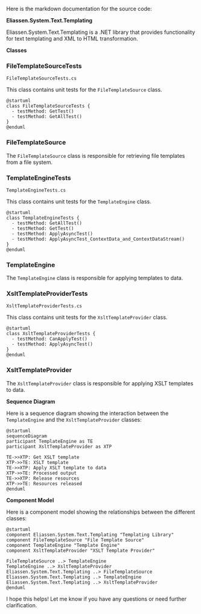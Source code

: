 Here is the markdown documentation for the source code:

**Eliassen.System.Text.Templating**

Eliassen.System.Text.Templating is a .NET library that provides functionality for text templating and XML to HTML transformation.

**Classes**

### FileTemplateSourceTests

```FileTemplateSourceTests.cs```

This class contains unit tests for the `FileTemplateSource` class.

```plantuml
@startuml
class FileTemplateSourceTests {
  - testMethod: GetTest()
  - testMethod: GetAllTest()
}
@enduml
```

### FileTemplateSource

The `FileTemplateSource` class is responsible for retrieving file templates from a file system.

### TemplateEngineTests

```TemplateEngineTests.cs```

This class contains unit tests for the `TemplateEngine` class.

```plantuml
@startuml
class TemplateEngineTests {
  - testMethod: GetAllTest()
  - testMethod: GetTest()
  - testMethod: ApplyAsyncTest()
  - testMethod: ApplyAsyncTest_ContextData_and_ContextDataStream()
}
@enduml
```

### TemplateEngine

The `TemplateEngine` class is responsible for applying templates to data.

### XsltTemplateProviderTests

```XsltTemplateProviderTests.cs```

This class contains unit tests for the `XsltTemplateProvider` class.

```plantuml
@startuml
class XsltTemplateProviderTests {
  - testMethod: CanApplyTest()
  - testMethod: ApplyAsyncTest()
}
@enduml
```

### XsltTemplateProvider

The `XsltTemplateProvider` class is responsible for applying XSLT templates to data.

**Sequence Diagram**

Here is a sequence diagram showing the interaction between the `TemplateEngine` and the `XsltTemplateProvider` classes:
```plantuml
@startuml
sequenceDiagram
participant TemplateEngine as TE
participant XsltTemplateProvider as XTP

TE->>XTP: Get XSLT template
XTP->>TE: XSLT template
TE->>XTP: Apply XSLT template to data
XTP->>TE: Processed output
TE->>XTP: Release resources
XTP->>TE: Resources released
@enduml
```

**Component Model**

Here is a component model showing the relationships between the different classes:
```plantuml
@startuml
component Eliassen.System.Text.Templating "Templating Library"
component FileTemplateSource "File Template Source"
component TemplateEngine "Template Engine"
component XsltTemplateProvider "XSLT Template Provider"

FileTemplateSource ..> TemplateEngine
TemplateEngine ..> XsltTemplateProvider
Eliassen.System.Text.Templating ..> FileTemplateSource
Eliassen.System.Text.Templating ..> TemplateEngine
Eliassen.System.Text.Templating ..> XsltTemplateProvider
@enduml
```

I hope this helps! Let me know if you have any questions or need further clarification.